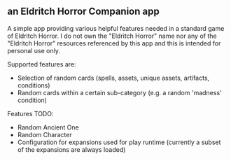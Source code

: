 ## an Eldritch Horror Companion app

A simple app providing various helpful features needed in a standard game of Eldritch Horror. I do not own the "Eldritch Horror" name nor any of the "Eldritch Horror"  resources referenced by this app and this is intended for personal use only.

Supported features are:
- Selection of random cards (spells, assets, unique assets, artifacts, conditions)
- Random cards within a certain sub-category (e.g. a random 'madness' condition)

Features TODO:
- Random Ancient One
- Random Character
- Configuration for expansions used for play runtime (currently a subset of the expansions are always loaded)

